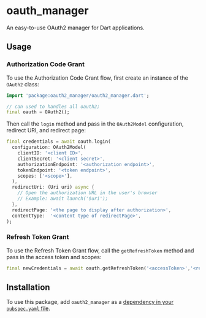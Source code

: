 # oauth_manager

An easy-to-use OAuth2 manager for Dart applications.

## Usage

### Authorization Code Grant

To use the Authorization Code Grant flow, first create an instance of the `OAuth2` class:

```dart
import 'package:oauth2_manager/oauth2_manager.dart';

// can used to handles all oauth2;
final oauth = OAuth2();

```

Then call the `login` method and pass in the `OAuth2Model` configuration, redirect URI, and redirect page:

```dart
final credentials = await oauth.login(
  configuration: OAuth2Model(
    clientID: '<client ID>',
    clientSecret: '<client secret>',
    authorizationEndpoint: '<authorization endpoint>',
    tokenEndpoint: '<token endpoint>',
    scopes: ['<scope>'],
  ),
  redirectUri: (Uri uri) async {
    // Open the authorization URL in the user's browser
    // Example: await launch('$uri');
  },
  redirectPage: '<the page to display after authorization>',
  contentType:  '<content type of redirectPage>',
);
```

### Refresh Token Grant

To use the Refresh Token Grant flow, call the `getRefreshToken` method and pass in the access token and scopes:

```dart
final newCredentials = await oauth.getRefreshToken('<accessToken>','<refreshToken>','<idToken>',['<new scope>']);
```
## Installation

To use this package, add `oauth2_manager` as a [dependency in your `pubspec.yaml` file](https://flutter.dev/docs/development/packages-and-plugins/using-packages).
